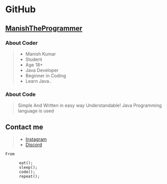 # GitHub
## [ManishTheProgrammer](https://github.com/ManishTheProgrammer)

### About Coder
> - Manish Kumar
> - Student
> - Age 18+
> - Java Developer
> - Beginner in Coding
> - Learn Java..

### About Code
> Simple And Written in easy way
> Understandable!
> Java Programming language is used

## Contact me
> + [Instagram](https://instagram.com/_manishkumar07_?igshid=YmMyMTA2M2Y=)
> + [Discord](https://discord.gg/qZA29tWEYq)

`From`
```
      eat();
      sleep();
      code();
      repeat();
